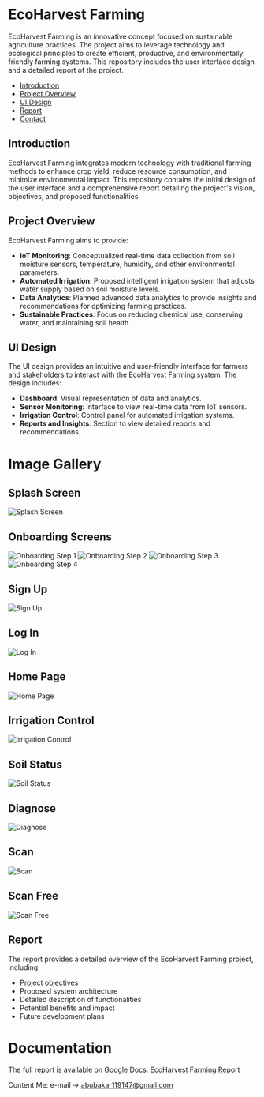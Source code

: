 # EcoHarvest Farming

EcoHarvest Farming is an innovative concept focused on sustainable agriculture practices. The project aims to leverage technology and ecological principles to create efficient, productive, and environmentally friendly farming systems. This repository includes the user interface design and a detailed report of the project.

- [Introduction](#introduction)
- [Project Overview](#project-overview)
- [UI Design](#ui-design)
- [Report](#report)
- [Contact](#contact)

## Introduction

EcoHarvest Farming integrates modern technology with traditional farming methods to enhance crop yield, reduce resource consumption, and minimize environmental impact. This repository contains the initial design of the user interface and a comprehensive report detailing the project's vision, objectives, and proposed functionalities.

## Project Overview

EcoHarvest Farming aims to provide:
- **IoT Monitoring**: Conceptualized real-time data collection from soil moisture sensors, temperature, humidity, and other environmental parameters.
- **Automated Irrigation**: Proposed intelligent irrigation system that adjusts water supply based on soil moisture levels.
- **Data Analytics**: Planned advanced data analytics to provide insights and recommendations for optimizing farming practices.
- **Sustainable Practices**: Focus on reducing chemical use, conserving water, and maintaining soil health.

## UI Design

The UI design provides an intuitive and user-friendly interface for farmers and stakeholders to interact with the EcoHarvest Farming system. The design includes:
- **Dashboard**: Visual representation of data and analytics.
- **Sensor Monitoring**: Interface to view real-time data from IoT sensors.
- **Irrigation Control**: Control panel for automated irrigation systems.
- **Reports and Insights**: Section to view detailed reports and recommendations.

# Image Gallery

## Splash Screen
![Splash Screen](https://github.com/your-username/your-repository-name/blob/main/01_Splash_Screen.png)

## Onboarding Screens
![Onboarding Step 1](https://github.com/your-username/your-repository-name/blob/main/02_On_Boarding_01.png)
![Onboarding Step 2](https://github.com/your-username/your-repository-name/blob/main/03_On_Boarding_02.png)
![Onboarding Step 3](https://github.com/your-username/your-repository-name/blob/main/04_On_Boarding_03.png)
![Onboarding Step 4](https://github.com/your-username/your-repository-name/blob/main/05_On_Boarding_04.png)

## Sign Up
![Sign Up](https://github.com/your-username/your-repository-name/blob/main/06_Sign_Up.png)

## Log In
![Log In](https://github.com/your-username/your-repository-name/blob/main/07_Log_In.png)

## Home Page
![Home Page](https://github.com/your-username/your-repository-name/blob/main/08_Home_Page.png)

## Irrigation Control
![Irrigation Control](https://github.com/your-username/your-repository-name/blob/main/09_Irrigation_Control.png)

## Soil Status
![Soil Status](https://github.com/your-username/your-repository-name/blob/main/10_Soil_Status.png)

## Diagnose
![Diagnose](https://github.com/your-username/your-repository-name/blob/main/11_Diagnose.png)

## Scan
![Scan](https://github.com/your-username/your-repository-name/blob/main/12_Scan.png)

## Scan Free
![Scan Free](https://github.com/your-username/your-repository-name/blob/main/13_Scan_Free.png)



## Report

The report provides a detailed overview of the EcoHarvest Farming project, including:
- Project objectives
- Proposed system architecture
- Detailed description of functionalities
- Potential benefits and impact
- Future development plans
  
# Documentation

The full report is available on Google Docs: [EcoHarvest Farming Report](https://docs.google.com/document/d/1B6Ge0sEQKQ7JgH7oRln_49Ux5KWM3S7mWLjpsfN9UB0/edit)



Content Me:
e-mail -> abubakar119147@gmail.com

